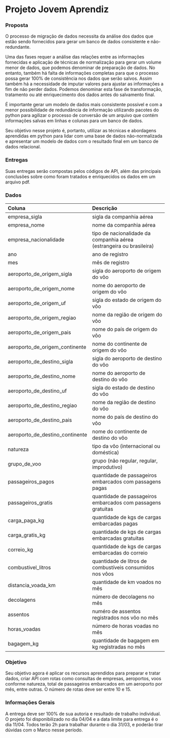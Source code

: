 # Projeto Jovem Aprendiz

### Proposta

O processo de migração de dados necessita da análise dos dados que estão sendo fornecidos para gerar um banco de dados consistente e não-redundante.

Uma das fases requer a análise das relações entre as informações fornecidas e aplicação de técnicas de normalização para gerar um volume menor de dados, que podemos denominar de preparação de dados. No entanto, também há falta de informações completas para que o processo possa gerar 100% de consistência nos dados que serão salvos. Assim também há a necessidade de imputar valores para ajustar as informações a fim de não perder dados. Podemos denominar esta fase de transformação, tratamento ou até enriquecimento dos dados antes do salvamento final.

É importante gerar um modelo de dados mais consistente possível e com a menor possibilidade de redundância de informação utilizando pacotes do python para agilizar o processo de conversão de um arquivo que contém informações salvas em linhas e colunas para um banco de dados.

Seu objetivo nesse projeto é, portanto, utilizar as técnicas e abordagens aprendidas em python para lidar com uma base de dados não-normalizada e apresentar um modelo de dados com o resultado final em um banco de dados relacional.

### Entregas

Suas entregas serão compostas pelos códigos de API, além das principais conclusões sobre como foram tratados e enriquecidos os dados em um arquivo pdf.

### Dados

| Coluna | Descrição |
| :---------------- | :--------|
| empresa_sigla | sigla da companhia aérea |
| empresa_nome | nome da companhia aérea |
| empresa_nacionalidade | tipo de nacionalidade da companhia aérea (estrangeira ou brasileira) |
| ano | ano de registro |
| mes | mês de registro |
| aeroporto_de_origem_sigla | sigla do aeroporto de origem do vôo |
| aeroporto_de_origem_nome | nome do aeroporto de origem do vôo |
| aeroporto_de_origem_uf | sigla do estado de origem do vôo |
| aeroporto_de_origem_regiao | nome da região de origem do vôo |
| aeroporto_de_origem_pais | nome do país de origem do vôo |
| aeroporto_de_origem_continente | nome do continente de origem do vôo |
| aeroporto_de_destino_sigla | sigla do aeroporto de destino do vôo |
| aeroporto_de_destino_nome | nome do aeroporto de destino do vôo |
| aeroporto_de_destino_uf | sigla do estado de destino do vôo |
| aeroporto_de_destino_regiao | nome da região de destino do vôo |
| aeroporto_de_destino_pais | nome do país de destino do vôo |
| aeroporto_de_destino_continente | nome do continente de destino do vôo |
| natureza | tipo da vôo (internacional ou doméstica) |
| grupo_de_voo | grupo (não regular, regular, improdutivo) |
| passageiros_pagos | quantidade de passageiros embarcados com passagens pagas |
| passageiros_gratis | quantidade de passageiros embarcados com passagens gratuitas |
| carga_paga_kg | quantidade de kgs de cargas embarcadas pagas  |
| carga_gratis_kg | quantidade de kgs de cargas embarcadas gratuitas |
| correio_kg | quantidade de kgs de cargas embarcadas do correio |
| combustivel_litros | quantidade de litros de combustíveis consumidos nos vôos |
| distancia_voada_km | quantidade de km voados no mês |
| decolagens | número de decolagens no mês |
| assentos | numéro de assentos registrados nos vôo no mês |
| horas_voadas | número de horas voadas no mês |
| bagagem_kg | quantidade de bagagem em kg registradas no mês |

### Objetivo

Seu objetivo agora é aplicar os recursos aprendidos para preparar e tratar dados, criar API com rotas como consultas de empresas, aeroportos, voos conforme natureza, total de passageiros embarcados em um aeroporto por mês, entre outras. O número de rotas deve ser entre 10 e 15.

### Informações Gerais

A entrega deve ser 100% de sua autoria e resultado de trabalho individual. O projeto foi disponibilizado no dia 04/04 e a data limite para entrega é o dia 11/04. Todos terão 2h para trabalhar durante o dia 31/03, e poderão tirar dúvidas com o Marco nesse período.